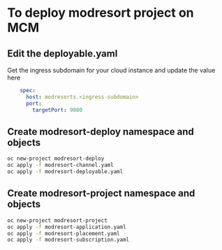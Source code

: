 # To deploy modresort project on MCM
## Edit the deployable.yaml
Get the ingress subdomain for your cloud instance and update the value here
```yaml
    spec:
      host: modresorts.<ingress-subdomain>
      port:
        targetPort: 9080
```
## Create modresort-deploy namespace and objects
```sh
oc new-project modresort-deploy
oc apply -f modresort-channel.yaml 
oc apply -f modresort-deployable.yaml 
```
## Create modresort-project namespace and objects
```sh
oc new-project modresort-project
oc apply -f modresort-application.yaml 
oc apply -f modresort-placement.yaml
oc apply -f modresort-subscription.yaml
```
